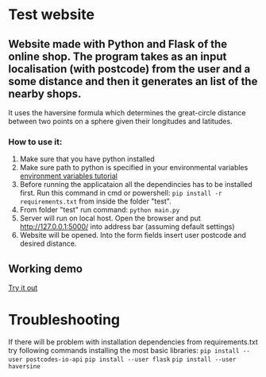 # Test website

## Website made with Python and Flask of the online shop. The program takes as an input localisation (with postcode) from the user and a some distance and then it generates an list of the nearby shops. 

It uses the haversine formula which determines the great-circle distance between two points on a sphere given their longitudes and latitudes.

### How to use it:

1. Make sure that you have python installed
2. Make sure path to python is specified in your environmental variables [environment variables tutorial](https://geek-university.com/python/add-python-to-the-windows-path/)
3. Before running the applicataion all the dependincies has to be installed first. Run this command in cmd or powershell:
`pip install -r requirements.txt` from inside the folder "test".
4. From folder "test" run command: 
`python main.py`
5. Server will run on local host. Open the browser and put http://127.0.0.1:5000/ into address bar (assuming default settings)
6. Website will be opened. Into the form fields insert user postcode and desired distance.

## Working demo

[Try it out](https://limitless-mesa-45752.herokuapp.com/)

# Troubleshooting

If there will be problem with installation dependencies from requirements.txt try following commands installing the most basic libraries:
`pip install --user postcodes-io-api`
`pip install --user flask`
`pip install --user haversine`
